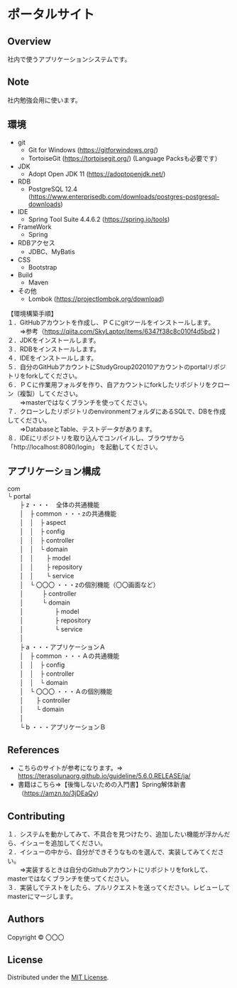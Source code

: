 ポータルサイト
======================

## Overview  
社内で使うアプリケーションシステムです。

Note
-------
社内勉強会用に使います。

環境
-------
* git
  * Git for Windows (https://gitforwindows.org/)
  * TortoiseGit (https://tortoisegit.org/) (Language Packsも必要です）
* JDK
  * Adopt Open JDK 11  (https://adoptopenjdk.net/) 
* RDB  
  * PostgreSQL 12.4 (https://www.enterprisedb.com/downloads/postgres-postgresql-downloads)
* IDE
  * Spring Tool Suite 4.4.6.2 (https://spring.io/tools) 
* FrameWork
  * Spring
* RDBアクセス
  * JDBC、MyBatis 
* CSS
  * Bootstrap
* Build
  * Maven
* その他
  * Lombok (https://projectlombok.org/download)
  
【環境構築手順】  
１．GitHubアカウントを作成し、ＰＣにgitツールをインストールします。  
　　⇒参考（https://qiita.com/SkyLaptor/items/6347f38c8c010f4d5bd2  )  
２．JDKをインストールします。  
３．RDBをインストールします。  
４．IDEをインストールします。  
５．自分のGitHubアカウントにStudyGroup202010アカウントのportalリポジトリをforkしてください。  
６．ＰＣに作業用フォルダを作り、自アカウントにforkしたリポジトリをクローン（複製）してください。  
　　⇒masterではなくブランチを使ってください。  
７．クローンしたリポジトリのenvironmentフォルダにあるSQLで、DBを作成してください。  
　　⇒DatabaseとTable、テストデータがあります。   
８．IDEにリポジトリを取り込んでコンパイルし、ブラウザから「http://localhost:8080/login」 を起動してください。  

アプリケーション構成
-------
com   
 └ portal  
　　├ z  ・・・　全体の共通機能  
　　│　├ common  ・・・zの共通機能  
　　│　│　├ aspect  
　　│　│　├ config  
　　│　│　├ controller  
　　│　│　└ domain  
　　│　│　　├ model  
　　│　│　　├ repository  
　　│　│　　└ service  
　　│　└ 〇〇〇  ・・・zの個別機能（〇〇画面など）  
　　│　　　├ controller  
　　│　　　└ domain  
　　│　　　　　├ model  
　　│　　　　　├ repository  
　　│　　　　　└ service  
　　│  
　　├ a  ・・・アプリケーションＡ  
　　│　├ common  ・・・Ａの共通機能  
　　│　│　├ config  
　　│　│　├ controller  
　　│　│　└ domain  
　　│　└ 〇〇〇  ・・・Ａの個別機能  
　　│　　├ controller  
　　│　　└ domain  
　　│  
　　└ b  ・・・アプリケーションＢ     
 
References
-------
* こちらのサイトが参考になります。⇒　<https://terasolunaorg.github.io/guideline/5.6.0.RELEASE/ja/>  
* 書籍はこちら⇒【後悔しないための入門書】Spring解体新書（https://amzn.to/3jDEaQy)  


Contributing
-------
１．システムを動かしてみて、不具合を見つけたり、追加したい機能が浮かんだら、イシューを追加してください。  
２．イシューの中から、自分ができそうなものを選んで、実装してみてください。  
　　⇒実装するときは自分のGithubアカウントにリポジトリをforkして、masterではなくブランチを使ってください。  
３．実装してテストをしたら、プルリクエストを送ってください。レビューしてmasterにマージします。  


Authors
----------
Copyright &copy; 〇〇〇
  
License
----------
Distributed under the [MIT License][mit].
 
[MIT]: http://www.opensource.org/licenses/mit-license.php
